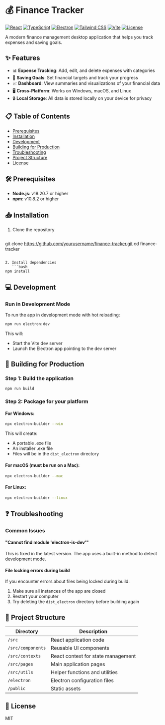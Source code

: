 # 💰 Finance Tracker

[![React](https://img.shields.io/badge/React-19.0.0-61DAFB?logo=react&logoColor=white)](https://reactjs.org/)
[![TypeScript](https://img.shields.io/badge/TypeScript-5.7-3178C6?logo=typescript&logoColor=white)](https://www.typescriptlang.org/)
[![Electron](https://img.shields.io/badge/Electron-35.1-47848F?logo=electron&logoColor=white)](https://www.electronjs.org/)
[![Tailwind CSS](https://img.shields.io/badge/Tailwind_CSS-4.1-38B2AC?logo=tailwindcss&logoColor=white)](https://tailwindcss.com/)
[![Vite](https://img.shields.io/badge/Vite-6.2-646CFF?logo=vite&logoColor=white)](https://vitejs.dev/)
[![License](https://img.shields.io/badge/License-MIT-green)](https://opensource.org/licenses/MIT)

A modern finance management desktop application that helps you track expenses and saving goals.

## ✨ Features

- 📊 **Expense Tracking**: Add, edit, and delete expenses with categories
- 🎯 **Saving Goals**: Set financial targets and track your progress
- 📈 **Dashboard**: View summaries and visualizations of your financial data
- 🖥️ **Cross-Platform**: Works on Windows, macOS, and Linux
- 🔒 **Local Storage**: All data is stored locally on your device for privacy

## 📋 Table of Contents

- [Prerequisites](#%EF%B8%8F-prerequisites)
- [Installation](#-installation)
- [Development](#-development)
- [Building for Production](#-building-for-production)
- [Troubleshooting](#-troubleshooting)
- [Project Structure](#-project-structure)
- [License](#-license)

## 🛠️ Prerequisites

- **Node.js**: v18.20.7 or higher
- **npm**: v10.8.2 or higher

## 📥 Installation

1. Clone the repository
   ```bash
git clone https://github.com/yourusername/finance-tracker.git
cd finance-tracker
```

2. Install dependencies
   ```bash
npm install
```

## 💻 Development

### Run in Development Mode

To run the app in development mode with hot reloading:

```bash
npm run electron:dev
```

This will:
- Start the Vite dev server
- Launch the Electron app pointing to the dev server

## 🚀 Building for Production

### Step 1: Build the application
```bash
npm run build
```

### Step 2: Package for your platform

#### For Windows:
```bash
npx electron-builder --win
```

This will create:
- A portable .exe file
- An installer .exe file
- Files will be in the `dist_electron` directory

#### For macOS (must be run on a Mac):
```bash
npx electron-builder --mac
```

#### For Linux:
```bash
npx electron-builder --linux
```

## ❓ Troubleshooting

### Common Issues

#### "Cannot find module 'electron-is-dev'"
This is fixed in the latest version. The app uses a built-in method to detect development mode.

#### File locking errors during build
If you encounter errors about files being locked during build:
1. Make sure all instances of the app are closed
2. Restart your computer
3. Try deleting the `dist_electron` directory before building again

## 📁 Project Structure

| Directory | Description |
|-----------|-------------|
| `/src` | React application code |
| `/src/components` | Reusable UI components |
| `/src/contexts` | React context for state management |
| `/src/pages` | Main application pages |
| `/src/utils` | Helper functions and utilities |
| `/electron` | Electron configuration files |
| `/public` | Static assets |

## 📄 License

MIT


 